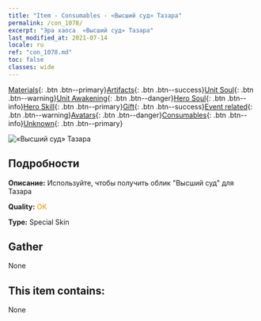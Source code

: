```yaml
---
title: "Item - Consumables - «Высший суд» Тазара"
permalink: /con_1078/
excerpt: "Эра хаоса  «Высший суд» Тазара"
last_modified_at: 2021-07-14
locale: ru
ref: "con_1078.md"
toc: false
classes: wide
---
```

 [Materials](/ItemsRU/){: .btn .btn--primary}[Artifacts](/ItemsRU/Artifacts/){: .btn .btn--success}[Unit Soul](/ItemsRU/UnitSoul/){: .btn .btn--warning}[Unit Awakening](/ItemsRU/UnitAwakening/){: .btn .btn--danger}[Hero Soul](/ItemsRU/HeroSoul/){: .btn .btn--info}[Hero Skill](/ItemsRU/HeroSkill/){: .btn .btn--primary}[Gift](/ItemsRU/Gift/){: .btn .btn--success}[Event related](/ItemsRU/Events/){: .btn .btn--warning}[Avatars](/ItemsRU/Avatars/){: .btn .btn--danger}[Consumables](/ItemsRU/Consumables/){: .btn .btn--info}[Unknown](/ItemsRU/Unknown/){: .btn .btn--primary}

 ![«Высший суд» Тазара](/images/h/h_Tazar2.jpg)

## Подробности
 **Описание:** Используйте, чтобы получить облик \"Высший суд\" для Тазара

 **Quality:** <span style="color: #FF8C00">OK</span>

 **Type:** Special Skin

## Gather

  None

## This item contains:

  None

